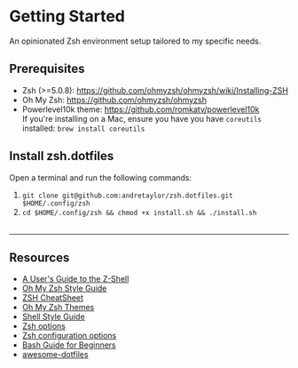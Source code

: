 # Getting Started

An opinionated Zsh environment setup tailored to my specific needs.

## Prerequisites

- Zsh (>=5.0.8): https://github.com/ohmyzsh/ohmyzsh/wiki/Installing-ZSH
- Oh My Zsh: https://github.com/ohmyzsh/ohmyzsh
- Powerlevel10k theme: https://github.com/romkatv/powerlevel10k
  <br />
  If you're installing on a Mac, ensure you have you have `coreutils` installed: `brew install coreutils`
  <br />

## Install zsh.dotfiles

Open a terminal and run the following commands:

1. `git clone git@github.com:andretaylor/zsh.dotfiles.git $HOME/.config/zsh`
2. `cd $HOME/.config/zsh && chmod +x install.sh && ./install.sh`
   <br />
   <br />

---

## Resources

- <a href="https://zsh.sourceforge.io/Guide/zshguide.html">A User's Guide to the Z-Shell</a>
- <a href="https://github.com/ohmyzsh/ohmyzsh/wiki/Code-Style-Guide">Oh My Zsh Style Guide</a>
- <a href="https://gist.github.com/ClementNerma/1dd94cb0f1884b9c20d1ba0037bdcde2">ZSH CheatSheet</a>
- <a href="https://github.com/ohmyzsh/ohmyzsh/wiki/Themes">Oh My Zsh Themes</a>
- <a href="https://google.github.io/styleguide/shellguide.html">Shell Style Guide</a>
- <a href="https://zsh.sourceforge.io/Doc/Release/Options.html">Zsh options</a>
- <a href="https://www.baeldung.com/linux/zsh-configuration-files">Zsh configuration options</a>
- <a href="https://tldp.org/LDP/Bash-Beginners-Guide/html/">Bash Guide for Beginners</a>
- <a href="https://github.com/webpro/awesome-dotfiles">awesome-dotfiles</a>
